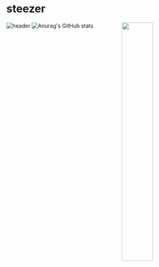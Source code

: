 # steezer
![header](https://capsule-render.vercel.app/api?type=waving&color=0:FFBF00,100:80FF00&height=175&section=header&text=★&desc=Welcome%20to%20my%20GitHub&fontSize=30&fontAlignY=30&fontColor=FFBF00)
![Anurag's GitHub stats](https://github-readme-stats.vercel.app/api?username=steeze1213&show_icons=true&bg_color=00000000&title_color=FFBF00&icon_color=FFBF00&hide_border=true)
<img align="right" src="https://www.shutterstock.com/shutterstock/videos/1097282077/thumb/1.jpg?ip=x480" width="40%" height="40%"></img>
